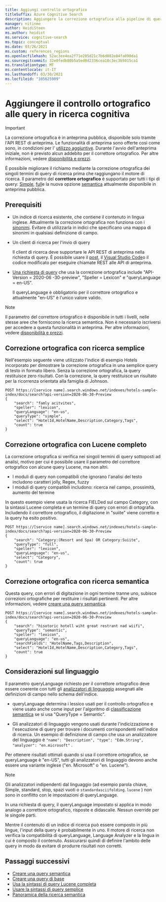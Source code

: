 ```yaml
---
title: Aggiungi controllo ortografico
titleSuffix: Azure Cognitive Search
description: Aggiungere la correzione ortografica alla pipeline di query per correggere i digitazioni sui termini di query prima di eseguire la query.
manager: nitinme
author: HeidiSteen
ms.author: heidist
ms.service: cognitive-search
ms.topic: conceptual
ms.date: 03/26/2021
ms.custom: references_regions
ms.openlocfilehash: 52ac3ee4ea2f71e285d21c7b6d082e84fa090da1
ms.sourcegitcommit: 32e0fedb80b5a5ed0d2336cea18c3ec3b5015ca1
ms.translationtype: MT
ms.contentlocale: it-IT
ms.lasthandoff: 03/30/2021
ms.locfileid: "105625909"
---
```

# <a name="add-spell-check-to-queries-in-cognitive-search"></a>Aggiungere il controllo ortografico alle query in ricerca cognitiva

> [!IMPORTANT]
> La correzione ortografica è in anteprima pubblica, disponibile solo tramite l'API REST di anteprima. Le funzionalità di anteprima sono offerte così come sono, in condizioni per l' [utilizzo aggiuntive](https://azure.microsoft.com/support/legal/preview-supplemental-terms/). Durante l'avvio dell'anteprima iniziale, non è previsto alcun addebito per il correttore ortografico. Per altre informazioni, vedere [disponibilità e prezzi](semantic-search-overview.md#availability-and-pricing).

È possibile migliorare il richiamo mediante la correzione ortografica dei singoli termini di query di ricerca prima che raggiungano il motore di ricerca. Il parametro del **correttore ortografico** è supportato per tutti i tipi di query: [Simple](query-simple-syntax.md), [full](query-lucene-syntax.md)e la nuova opzione [semantica](semantic-how-to-query-request.md) attualmente disponibile in anteprima pubblica.

## <a name="prerequisites"></a>Prerequisiti

+ Un indice di ricerca esistente, che contiene il contenuto in lingua inglese. Attualmente la correzione ortografica non funziona con i [sinonimi](search-synonyms.md). Evitare di utilizzarla in indici che specificano una mappa di sinonimi in qualsiasi definizione di campo.

+ Un client di ricerca per l'invio di query

  Il client di ricerca deve supportare le API REST di anteprima nella richiesta di query. È possibile usare il [post](search-get-started-rest.md), il [Visual Studio Code](search-get-started-vs-code.md)o il codice modificato per eseguire chiamate REST alle API di anteprima.

+ [Una richiesta di query](/rest/api/searchservice/preview-api/search-documents) che usa la correzione ortografica include "API-Version = 2020-06 -30-preview", "Speller = Lexicon" e "queryLanguage = en-US".

  Il queryLanguage è obbligatorio per il correttore ortografico e attualmente "en-US" è l'unico valore valido.

> [!Note]
> Il parametro del correttore ortografico è disponibile in tutti i livelli, nelle stesse aree che forniscono la ricerca semantica. Non è necessario iscriversi per accedere a questa funzionalità in anteprima. Per altre informazioni, vedere [disponibilità e prezzi](semantic-search-overview.md#availability-and-pricing).

## <a name="spell-correction-with-simple-search"></a>Correzione ortografica con ricerca semplice

Nell'esempio seguente viene utilizzato l'indice di esempio Hotels incorporato per dimostrare la correzione ortografica in una semplice query di testo in formato libero. Senza la correzione ortografica, la query restituisce zero risultati. Con la correzione, la query restituisce un risultato per la ricorrenza orientata alla famiglia di Johnson.

```http
POST https://[service name].search.windows.net/indexes/hotels-sample-index/docs/search?api-version=2020-06-30-Preview
{
    "search": "famly acitvites",
    "speller": "lexicon",
    "queryLanguage": "en-us",
    "queryType": "simple",
    "select": "HotelId,HotelName,Description,Category,Tags",
    "count": true
}
```

## <a name="spell-correction-with-full-lucene"></a>Correzione ortografica con Lucene completo

La correzione ortografica si verifica nei singoli termini di query sottoposti ad analisi, motivo per cui è possibile usare il parametro del correttore ortografico con alcune query Lucene, ma non altri.

+ I moduli di query non compatibili che ignorano l'analisi del testo includono caratteri jolly, Regex, fuzzy
+ I moduli di query compatibili includono: ricerca nel campo, prossimità, aumento del termine

In questo esempio viene usata la ricerca FIELDed sul campo Category, con la sintassi Lucene completa e un termine di query con errori di ortografia. Includendo il correttore ortografico, il digitazione in "suiite" viene corretto e la query ha esito positivo.

```http
POST https://[service name].search.windows.net/indexes/hotels-sample-index/docs/search?api-version=2020-06-30-Preview
{
    "search": "Category:(Resort and Spa) OR Category:Suiite",
    "queryType": "full",
    "speller": "lexicon",
    "queryLanguage": "en-us",
    "select": "Category",
    "count": true
}
```

## <a name="spell-correction-with-semantic-search"></a>Correzione ortografica con ricerca semantica

Questa query, con errori di digitazione in ogni termine tranne uno, subisce correzioni ortografiche per restituire i risultati pertinenti. Per altre informazioni, vedere [creare una query semantica](semantic-how-to-query-request.md).

```http
POST https://[service name].search.windows.net/indexes/hotels-sample-index/docs/search?api-version=2020-06-30-Preview     
{
    "search": "hisotoric hotell wiht great restrant nad wiifi",
    "queryType": "semantic",
    "speller": "lexicon",
    "queryLanguage": "en-us",
    "searchFields": "HotelName,Tags,Description",
    "select": "HotelId,HotelName,Description,Category,Tags",
    "count": true
}
```

## <a name="language-considerations"></a>Considerazioni sul linguaggio

Il parametro queryLanguage richiesto per il correttore ortografico deve essere coerente con tutti gli [analizzatori di linguaggio](index-add-language-analyzers.md) assegnati alle definizioni di campo nello schema dell'indice. 

+ queryLanguage determina i lessico usati per il controllo ortografico e viene usato anche come input per l'algoritmo di [classificazione semantica](semantic-answers.md) se si usa "QueryType = Semantic".

+ Gli analizzatori di linguaggio vengono usati durante l'indicizzazione e l'esecuzione di query per trovare i documenti corrispondenti nell'indice di ricerca. Un esempio di definizione di campo che usa un analizzatore del linguaggio è `"name": "Description", "type": "Edm.String", "analyzer": "en.microsoft"` .

Per ottenere risultati ottimali quando si usa il correttore ortografico, se queryLanguage è "en-US", tutti gli analizzatori di linguaggio devono anche essere una variante inglese ("en. Microsoft" o "en. Lucene").

> [!NOTE]
> Gli analizzatori indipendenti dal linguaggio (ad esempio parola chiave, Simple, standard, stop, spazi vuoti o `standardasciifolding.lucene` ) non sono in conflitto con le impostazioni di queryLanguage.

In una richiesta di query, il queryLanguage impostato si applica in modo analogo a correttore ortografico, risposte e didascalie. Nessun override per le singole parti.

Mentre il contenuto di un indice di ricerca può essere composto in più lingue, l'input della query è probabilmente in uno. Il motore di ricerca non verifica la compatibilità di queryLanguage, Language Analyzer e la lingua in cui è composto il contenuto. Assicurarsi quindi di definire l'ambito delle query in modo da evitare di produrre risultati non corretti.

## <a name="next-steps"></a>Passaggi successivi

+ [Creare una query semantica](semantic-how-to-query-request.md)
+ [Creare una query di base](search-query-create.md)
+ [Usa la sintassi di query Lucene completa](query-Lucene-syntax.md)
+ [Usare la sintassi di query semplice](query-simple-syntax.md)
+ [Panoramica della ricerca semantica](semantic-search-overview.md)